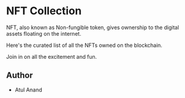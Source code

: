 # NFT Collection

NFT, also known as Non-fungible token, gives ownership to the digital assets floating on the internet.

Here's the curated list of all the NFTs owned on the blockchain.

Join in on all the excitement and fun.

## Author

- Atul Anand
